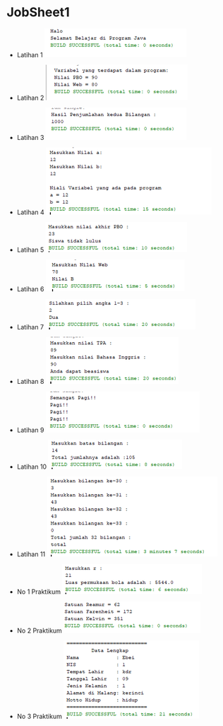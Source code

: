 # JobSheet1

* Latihan 1
![alt text](https://github.com/ebri883/JobSheet1/blob/master/1.PNG)

* Latihan 2
![alt text](https://github.com/ebri883/JobSheet1/blob/master/2.PNG)

* Latihan 3
![alt text](https://github.com/ebri883/JobSheet1/blob/master/3.PNG)

* Latihan 4
![alt text](https://github.com/ebri883/JobSheet1/blob/master/4.PNG)

* Latihan 5
![alt text](https://github.com/ebri883/JobSheet1/blob/master/5.PNG)

* Latihan 6
![alt text](https://github.com/ebri883/JobSheet1/blob/master/6.PNG)

* Latihan 7
![alt text](https://github.com/ebri883/JobSheet1/blob/master/7.PNG)

* Latihan 8
![alt text](https://github.com/ebri883/JobSheet1/blob/master/8.PNG)

* Latihan 9
![alt text](https://github.com/ebri883/JobSheet1/blob/master/9.PNG)

* Latihan 10
![alt text](https://github.com/ebri883/JobSheet1/blob/master/10.PNG)

* Latihan 11
![alt text](https://github.com/ebri883/JobSheet1/blob/master/11.PNG)

* No 1 Praktikum
![alt text](https://github.com/ebri883/JobSheet1/blob/master/12.PNG)

* No 2 Praktikum
![alt text](https://github.com/ebri883/JobSheet1/blob/master/13.PNG)

* No 3 Praktikum
![alt text](https://github.com/ebri883/JobSheet1/blob/master/14.PNG)
